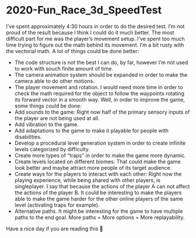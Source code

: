 # 2020-Fun_Race_3d_SpeedTest
 
 I’ve spent approximately 4:30 hours in order to do the desired test. I’m not proud of the result because I think I could do it much better.
The most difficult part for me was the player’s movement setup. I’ve spent too much time trying to figure out the math behind its movement. I’m a bit rusty with the vectorial math. 
A lot of things could be done better:
- The code structure is not the best I can do, by far, however I’m not used to work with souch finite amount of time.
- The camera animation system should be expanded in order to make the camera able to do other motions. 
- The player movement and rotation. I would need more time in order to check the math required for the object to follow the waypoints rotating its forward vector in a smooth way.
Well, in order to improve the game, some things could be done:
- Add sounds to the game: Right now half of the primary sensory inputs of the player are not being used at all.
- Add vibration to the game. 
- Add adaptations to the game to make it playable for people with disabilities. 
- Develop a procedural level generation system in order to create infinite levels categorized by difficulty.
- Create more types of “traps” in order to make the game more dynamic.
- Create levels located on different biomes: That could make the game look better and maybe attract more people of its target audience.
- Create ways for the players to interact with each other: Right now the playing experience, while being shared with other players, is singleplayer. I say that because the actions of the player A can not affect the actions of the player B. It could be interesting to make the players able to make the game harder for the other online players of the same level (activating traps for example).
- Alternative paths. It might be interesting for the game to have multiple paths to the end goal. More paths = More options = More replayability.

Have a nice day if you are reading this 


